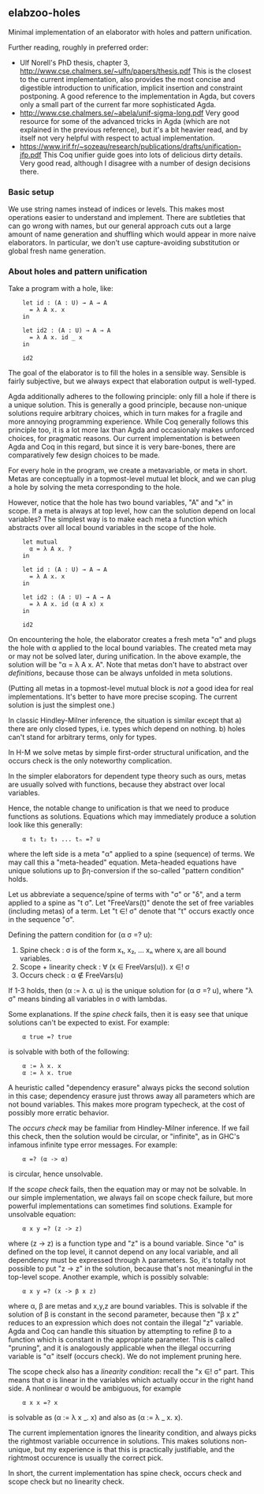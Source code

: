 ## elabzoo-holes

Minimal implementation of an elaborator with holes and pattern unification.

Further reading, roughly in preferred order:

- Ulf Norell's PhD thesis, chapter 3,
  http://www.cse.chalmers.se/~ulfn/papers/thesis.pdf This is the closest to
  the current implementation, also provides the most concise and digestible
  introduction to unification, implicit insertion and constraint
  postponing. A good reference to the implementation in Agda, but covers only a
  small part of the current far more sophisticated Agda.
- http://www.cse.chalmers.se/~abela/unif-sigma-long.pdf Very good resource
  for some of the advanced tricks in Agda (which are not explained in the
  previous reference), but it's a bit heavier read, and by itself not very
  helpful with respect to actual implementation.
- https://www.irif.fr/~sozeau/research/publications/drafts/unification-jfp.pdf
  This Coq unifier guide goes into lots of delicious dirty details. Very good
  read, although I disagree with a number of design decisions there.


### Basic setup

We use string names instead of indices or levels. This makes most operations
easier to understand and implement. There are subtleties that can go wrong with
names, but our general approach cuts out a large amount of name generation and
shuffling which would appear in more naive elaborators. In particular, we don't 
use capture-avoiding substitution or global fresh name generation.


### About holes and pattern unification


Take a program with a hole, like:

~~~
    let id : (A : U) → A → A
      = λ A x. x
    in

    let id2 : (A : U) → A → A
      = λ A x. id _ x
    in

    id2
~~~

The goal of the elaborator is to fill the holes in a sensible way. Sensible is
fairly subjective, but we always expect that elaboration output is well-typed.

Agda additionally adheres to the following principle: only fill a hole if there
is a unique solution. This is generally a good principle, because non-unique
solutions require arbitrary choices, which in turn makes for a fragile and more
annoying programming experience. While Coq generally follows this principle too,
it is a lot more lax than Agda and occasionaly makes unforced choices, for
pragmatic reasons. Our current implementation is between Agda and Coq in this
regard, but since it is very bare-bones, there are comparatively few design choices
to be made.

For every hole in the program, we create a metavariable, or meta in short.
Metas are conceptually in a topmost-level mutual let block, and we can plug a
hole by solving the meta corresponding to the hole.

However, notice that the hole has two bound variables, "A" and "x" in scope. If
a meta is always at top level, how can the solution depend on local variables?
The simplest way is to make each meta a function which abstracts over all local
bound variables in the scope of the hole.

~~~
    let mutual
      α = λ A x. ?
    in

    let id : (A : U) → A → A
      = λ A x. x
    in

    let id2 : (A : U) → A → A
      = λ A x. id (α A x) x
    in

    id2
~~~

On encountering the hole, the elaborator creates a fresh meta "α" and
plugs the hole with α applied to the local bound variables. The created meta
may or may not be solved later, during unification. In the above example,
the solution will be "α = λ A x. A". Note that metas don't have to abstract
over *definitions*, because those can be always unfolded in meta solutions.

(Putting all metas in a topmost-level mutual block is *not* a good idea
for real implementations. It's better to have more precise scoping. The current
solution is just the simplest one.)

In classic Hindley-Milner inference, the situation is similar except that
  a) there are only closed types, i.e. types which depend on nothing.
  b) holes can't stand for arbitrary terms, only for types.

In H-M we solve metas by simple first-order structural unification, and
the occurs check is the only noteworthy complication.

In the simpler elaborators for dependent type theory such as ours, metas are
usually solved with functions, because they abstract over local variables.

Hence, the notable change to unification is that we need to produce functions as
solutions. Equations which may immediately produce a solution look like this
generally:

~~~
    α t₁ t₂ t₃ ... tₙ =? u
~~~

where the left side is a meta "α" applied to a spine (sequence) of terms. We may
call this a "meta-headed" equation. Meta-headed equations have unique solutions
up to βη-conversion if the so-called "pattern condition" holds.

Let us abbreviate a sequence/spine of terms with "σ" or "δ", and a term applied
to a spine as "t σ". Let "FreeVars(t)" denote the set of free variables
(including metas) of a term. Let "t ∈! σ" denote that "t" occurs exactly once in
the sequence "σ".

Defining the pattern condition for (α σ =? u):

  1. Spine check              : σ is of the form x₁, x₂, ... xₙ where xᵢ are all bound variables.
  2. Scope + linearity check  : ∀ (x ∈ FreeVars(u)). x ∈! σ
  3. Occurs check             : α ∉ FreeVars(u)

If 1-3 holds, then (α := λ σ. u) is the unique solution for (α σ =? u), where "λ σ" means
binding all variables in σ with lambdas.

Some explanations. If the *spine check* fails, then it is easy see that unique solutions
can't be expected to exist. For example:

~~~
    α true =? true
~~~

is solvable with both of the following:

~~~
    α := λ x. x
    α := λ x. true
~~~

A heuristic called "dependency erasure" always picks the second solution in this case;
dependency erasure just throws away all parameters which are not bound variables. This
makes more program typecheck, at the cost of possibly more erratic behavior.

The *occurs check* may be familiar from Hindley-Milner inference. If we fail
this check, then the solution would be circular, or "infinite", as in GHC's
infamous infinite type error messages. For example:

~~~
    α =? (α -> α)
~~~

is circular, hence unsolvable.

If the *scope check* fails, then the equation may or may not be solvable. In our simple
implementation, we always fail on scope check failure, but more powerful implementations
can sometimes find solutions. Example for unsolvable equation:

~~~
    α x y =? (z -> z)
~~~

where (z -> z) is a function type and "z" is a bound variable. Since "α" is
defined on the top level, it cannot depend on any local variable, and all
dependency must be expressed through λ parameters. So, it's totally not possible
to put "z -> z" in the solution, because that's not meaningful in the top-level
scope. Another example, which is possibly solvable:

~~~
    α x y =? (x -> β x z)
~~~

where α, β are metas and x,y,z are bound variables. This is solvable if the
solution of β is constant in the second parameter, because then "β x z" reduces
to an expression which does not contain the illegal "z" variable. Agda and Coq
can handle this situation by attempting to refine β to a function which is
constant in the appropriate parameter. This is called "pruning", and it is
analogously applicable when the illegal occurring variable is "α" itself (occurs
check). We do not implement pruning here.

The scope check also has a *linearity condition*: recall the "x ∈! σ" part.
This means that σ is linear in the variables which actually occur in the
right hand side. A nonlinear σ would be ambiguous, for example

~~~
    α x x =? x
~~~

is solvable as (α := λ x _. x) and also as (α := λ _ x. x).

The current implementation ignores the linearity condition, and always picks the
rightmost variable occurrence in solutions. This makes solutions non-unique, but
my experience is that this is practically justifiable, and the rightmost occurence
is usually the correct pick.

In short, the current implementation has spine check, occurs check and scope check
but no linearity check.
